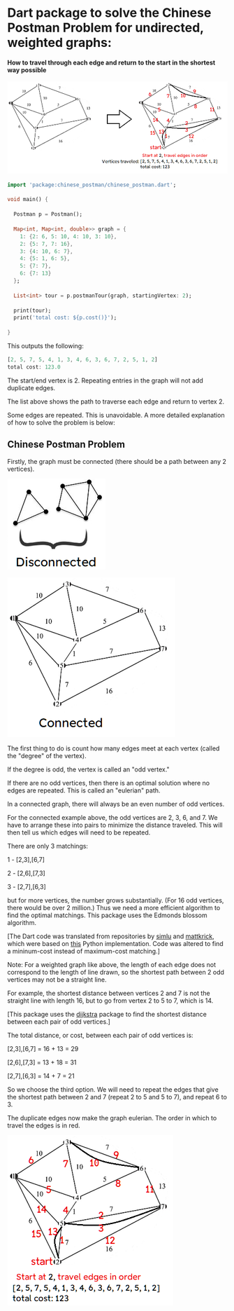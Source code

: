 # Dart package to solve the Chinese Postman Problem for undirected, weighted graphs:
#### How to travel through each edge and return to the start in the shortest way possible
![img.png](img.png)

```dart
import 'package:chinese_postman/chinese_postman.dart';

void main() {
  
  Postman p = Postman();

  Map<int, Map<int, double>> graph = {
    1: {2: 6, 5: 10, 4: 10, 3: 10},
    2: {5: 7, 7: 16},
    3: {4: 10, 6: 7},
    4: {5: 1, 6: 5},
    5: {7: 7},
    6: {7: 13}
  };

  List<int> tour = p.postmanTour(graph, startingVertex: 2);
  
  print(tour);
  print('total cost: ${p.cost()}');

}

```

This outputs the following:
```dart
[2, 5, 7, 5, 4, 1, 3, 4, 6, 3, 6, 7, 2, 5, 1, 2]
total cost: 123.0
```
The start/end vertex is 2. Repeating entries in the graph will not add duplicate edges. 

The list above shows the path to traverse each edge and return to vertex 2.

Some edges are repeated. This is unavoidable. A more detailed explanation of how to solve the problem is below:
## Chinese Postman Problem
Firstly, the graph must be connected (there should be a path between any 2 vertices).

![disconnected.png](disconnected.png)

![connected.png](connected.png)


The first thing to do is count how many edges meet at each vertex (called the "degree" of the vertex).

If the degree is odd, the vertex is called an "odd vertex."

If there are no odd vertices, then there is an optimal solution where no edges are repeated. This is called an "eulerian" path.

In a connected graph, there will always be an even number of odd vertices.

For the connected example above, the odd vertices are 2, 3, 6, and 7. We have to arrange these into pairs to minimize the distance traveled. This will then tell us which edges will need to be repeated.

There are only 3 matchings: 

1 - [2,3],[6,7]

2 - [2,6],[7,3]

3 - [2,7],[6,3]

but for more vertices, the number grows substantially. (For 16 odd vertices, there would be over 2 million.) 
Thus we need a more efficient algorithm to find the optimal matchings.
This package uses the Edmonds blossom algorithm. 

[The Dart code was translated from repositories by 
[simlu](https://github.com/simlu/EdmondsBlossom) and
[mattkrick](https://github.com/mattkrick/EdmondsBlossom), which
were based on [this](http://jorisvr.nl/maximummatching.html)
Python implementation. Code was altered to find a mininum-cost instead of maximum-cost matching.]


Note: For a weighted graph like above, the length of each edge does not correspond to the length
of line drawn, so the shortest path between 2 odd vertices may not be a straight line. 

For example, the shortest distance between vertices 2 and 7 is not
the straight line with length 16, but to go from vertex 2 to 5 to 7, which is 14.

[This package uses the [dijkstra](https://pub.dev/packages/dijkstra) 
package to find the shortest distance between each pair of odd vertices.]

The total distance, or cost, between each pair of odd vertices is: 

[2,3],[6,7] = 16 + 13 = 29

[2,6],[7,3] = 13 + 18 = 31

[2,7],[6,3] = 14 + 7 = 21

So we choose the third option. We will need to repeat the edges that
give the shortest path between 2 and 7 (repeat 2 to 5 and 5 to 7), and
repeat 6 to 3.

The duplicate edges now make the graph eulerian. The order in which to travel the edges is in red.

![eulerian.png](eulerian.png)
